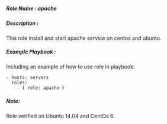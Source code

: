 ##### Role Name : apache

##### Description :
This role install and start apache service on centos and ubuntu.

##### Example Playbook :
Including an example of how to use role in playbook:
    
    - hosts: servers
      roles:
        - { role: apache }

##### Note: 
Role verified on Ubuntu 14.04 and CentOs 6.
